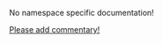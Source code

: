 No namespace specific documentation!

[Please add commentary!](https://github.com/arrdem/grimoire/edit/master/_includes/1.5.0/clojure.walk/index.md)


